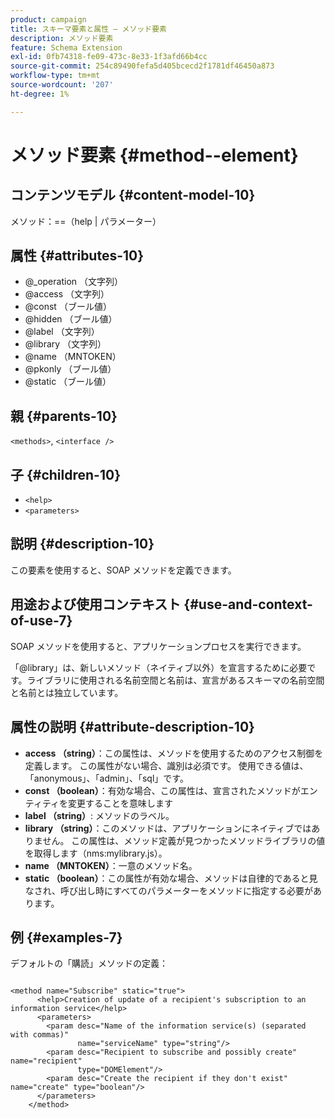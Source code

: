 ```yaml
---
product: campaign
title: スキーマ要素と属性 – メソッド要素
description: メソッド要素
feature: Schema Extension
exl-id: 0fb74318-fe09-473c-8e33-1f3afd66b4cc
source-git-commit: 254c89490fefa5d405bcecd2f1781df46450a873
workflow-type: tm+mt
source-wordcount: '207'
ht-degree: 1%

---
```


# メソッド要素 {#method--element}


## コンテンツモデル {#content-model-10}

メソッド：==（help | パラメーター）

## 属性 {#attributes-10}

* @_operation （文字列）
* @access （文字列）
* @const （ブール値）
* @hidden （ブール値）
* @label （文字列）
* @library （文字列）
* @name （MNTOKEN）
* @pkonly （ブール値）
* @static （ブール値）

## 親 {#parents-10}

`<methods>`, `<interface />`

## 子 {#children-10}

* `<help>`
* `<parameters>`

## 説明 {#description-10}

この要素を使用すると、SOAP メソッドを定義できます。

## 用途および使用コンテキスト {#use-and-context-of-use-7}

SOAP メソッドを使用すると、アプリケーションプロセスを実行できます。

「@library」は、新しいメソッド（ネイティブ以外）を宣言するために必要です。ライブラリに使用される名前空間と名前は、宣言があるスキーマの名前空間と名前とは独立しています。

## 属性の説明 {#attribute-description-10}

* **access （string）**：この属性は、メソッドを使用するためのアクセス制御を定義します。 この属性がない場合、識別は必須です。 使用できる値は、「anonymous」、「admin」、「sql」です。
* **const （boolean）**：有効な場合、この属性は、宣言されたメソッドがエンティティを変更することを意味します
* **label （string）**: メソッドのラベル。
* **library （string）**：このメソッドは、アプリケーションにネイティブではありません。 この属性は、メソッド定義が見つかったメソッドライブラリの値を取得します（nms:mylibrary.js）。
* **name （MNTOKEN）**：一意のメソッド名。
* **static （boolean）**：この属性が有効な場合、メソッドは自律的であると見なされ、呼び出し時にすべてのパラメーターをメソッドに指定する必要があります。

## 例 {#examples-7}

デフォルトの「購読」メソッドの定義：

```
 
<method name="Subscribe" static="true">
      <help>Creation of update of a recipient's subscription to an information service</help>
      <parameters>
        <param desc="Name of the information service(s) (separated with commas)"
               name="serviceName" type="string"/>
        <param desc="Recipient to subscribe and possibly create" name="recipient"
               type="DOMElement"/>
        <param desc="Create the recipient if they don't exist" name="create" type="boolean"/>
      </parameters>     
    </method>
```
